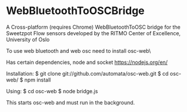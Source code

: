 # WebBluetoothToOSCBridge
A Cross-platform (requires Chrome) WebBluetoothToOSC bridge for the Sweetzpot Flow sensors developed by  the RITMO Center of Excellence, University of Oslo

To use web bluetooth and web osc
need to install osc-web\

Has certain dependencies, node and socket
https://nodejs.org/en/

Installation:
$ git clone git://github.com/automata/osc-web.git
$ cd osc-web/
$ npm install

Using:
$ cd osc-web
$ node bridge.js

This starts osc-web and must run in the background.
